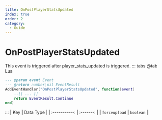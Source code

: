 ```yaml
---
title: OnPostPlayerStatsUpdated
index: true
order: 2
category:
  - Guide
---
```


# OnPostPlayerStatsUpdated
This event is triggered after player_stats_updated is triggered.
::: tabs
@tab Lua
```lua
--- @param event Event
--- @return number|nil EventResult
AddEventHandler("OnPostPlayerStatsUpdated", function(event)
    --[[ ... ]]
    return EventResult.Continue
end)
```

:::
|      Key      | Data Type |
| :-----------: | :-------: |
| `forceupload` | `boolean` |